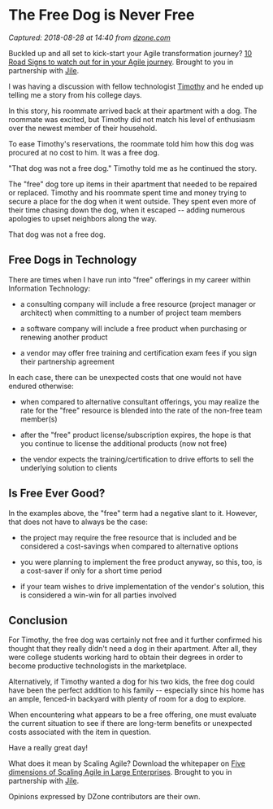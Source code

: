 # The Free Dog is Never Free

_Captured: 2018-08-28 at 14:40 from [dzone.com](https://dzone.com/articles/the-free-dog-is-never-free?edition=387231&utm_source=Daily%20Digest&utm_medium=email&utm_campaign=Daily%20Digest%202018-08-27)_

Buckled up and all set to kick-start your Agile transformation journey? [10 Road Signs to watch out for in your Agile journey](https://dzone.com/go?i=300521&u=https%3A%2F%2Fbit.ly%2F2v4H9ua). Brought to you in partnership with [Jile](https://dzone.com/go?i=300521&u=https%3A%2F%2Fbit.ly%2F2ACAooH).

I was having a discussion with fellow technologist [Timothy](https://twitter.com/barnes7td) and he ended up telling me a story from his college days.

In this story, his roommate arrived back at their apartment with a dog. The roommate was excited, but Timothy did not match his level of enthusiasm over the newest member of their household.

To ease Timothy's reservations, the roommate told him how this dog was procured at no cost to him. It was a free dog.

"That dog was not a free dog." Timothy told me as he continued the story.

The "free" dog tore up items in their apartment that needed to be repaired or replaced. Timothy and his roommate spent time and money trying to secure a place for the dog when it went outside. They spent even more of their time chasing down the dog, when it escaped -- adding numerous apologies to upset neighbors along the way.

That dog was not a free dog.

## Free Dogs in Technology

There are times when I have run into "free" offerings in my career within Information Technology:

  * a consulting company will include a free resource (project manager or architect) when committing to a number of project team members

  * a software company will include a free product when purchasing or renewing another product

  * a vendor may offer free training and certification exam fees if you sign their partnership agreement

In each case, there can be unexpected costs that one would not have endured otherwise:

  * when compared to alternative consultant offerings, you may realize the rate for the "free" resource is blended into the rate of the non-free team member(s)

  * after the "free" product license/subscription expires, the hope is that you continue to license the additional products (now not free)

  * the vendor expects the training/certification to drive efforts to sell the underlying solution to clients

## Is Free Ever Good?

In the examples above, the "free" term had a negative slant to it. However, that does not have to always be the case:

  * the project may require the free resource that is included and be considered a cost-savings when compared to alternative options

  * you were planning to implement the free product anyway, so this, too, is a cost-saver if only for a short time period

  * if your team wishes to drive implementation of the vendor's solution, this is considered a win-win for all parties involved

## Conclusion

For Timothy, the free dog was certainly not free and it further confirmed his thought that they really didn't need a dog in their apartment. After all, they were college students working hard to obtain their degrees in order to become productive technologists in the marketplace.

Alternatively, if Timothy wanted a dog for his two kids, the free dog could have been the perfect addition to his family -- especially since his home has an ample, fenced-in backyard with plenty of room for a dog to explore.

When encountering what appears to be a free offering, one must evaluate the current situation to see if there are long-term benefits or unexpected costs associated with the item in question.

Have a really great day!

What does it mean by Scaling Agile? Download the whitepaper on [Five dimensions of Scaling Agile in Large Enterprises](https://dzone.com/go?i=300522&u=https%3A%2F%2Fbit.ly%2F2NZrB1F). Brought to you in partnership with [Jile](https://dzone.com/go?i=300522&u=https%3A%2F%2Fbit.ly%2F2M6e8Vt).

Opinions expressed by DZone contributors are their own.
